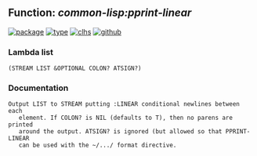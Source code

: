 ## Function: ***common-lisp:pprint-linear***
[![package](https://img.shields.io/badge/Package-COMMON--LISP-5f9ea0.svg?style=social&colorA=999999)](../) [![type](https://img.shields.io/badge/Type-Function-5f9ea0.svg?style=social&colorA=999999)](../#function) [![clhs](https://img.shields.io/badge/CLHS-PPRINT--LINEAR-5f9ea0.svg?style=social&colorA=999999)](http://www.lispworks.com/documentation/HyperSpec/Body/f_ppr_fi.htm) [![github](https://img.shields.io/badge/GitHub-View_the_source-5f9ea0.svg?style=social&colorA=999999&logo=github)](https://github.com/sbcl/sbcl/blob/master/src/code/pprint.lisp/) 
### Lambda list
```
(STREAM LIST &OPTIONAL COLON? ATSIGN?)
```
### Documentation
```
Output LIST to STREAM putting :LINEAR conditional newlines between each
   element. If COLON? is NIL (defaults to T), then no parens are printed
   around the output. ATSIGN? is ignored (but allowed so that PPRINT-LINEAR
   can be used with the ~/.../ format directive.
```
